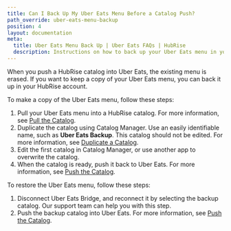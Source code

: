 ```yaml
---
title: Can I Back Up My Uber Eats Menu Before a Catalog Push?
path_override: uber-eats-menu-backup
position: 4
layout: documentation
meta:
  title: Uber Eats Menu Back Up | Uber Eats FAQs | HubRise
  description: Instructions on how to back up your Uber Eats menu in your HubRise account before pushing a HubRise catalog into your Uber Eats online store.
---
```


When you push a HubRise catalog into Uber Eats, the existing menu is erased. If you want to keep a copy of your Uber Eats menu, you can back it up in your HubRise account.

To make a copy of the Uber Eats menu, follow these steps:

1. Pull your Uber Eats menu into a HubRise catalog. For more information, see [Pull the Catalog](/apps/uber-eats/pull-catalog).
1. Duplicate the catalog using Catalog Manager. Use an easily identifiable name, such as **Uber Eats Backup**. This catalog should not be edited. For more information, see [Duplicate a Catalog](/apps/catalog-manager/catalogs#duplicate).
1. Edit the first catalog in Catalog Manager, or use another app to overwrite the catalog.
1. When the catalog is ready, push it back to Uber Eats. For more information, see [Push the Catalog](/apps/uber-eats/push-catalog).

To restore the Uber Eats menu, follow these steps:

1. Disconnect Uber Eats Bridge, and reconnect it by selecting the backup catalog. Our support team can help you with this step.
2. Push the backup catalog into Uber Eats. For more information, see [Push the Catalog](/apps/uber-eats/push-catalog).
